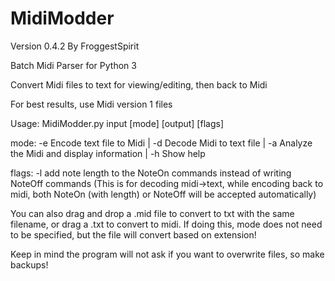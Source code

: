 # MidiModder
Version 0.4.2
By FroggestSpirit

Batch Midi Parser for Python 3

Convert Midi files to text for viewing/editing, then back to Midi

For best results, use Midi version 1 files

Usage: MidiModder.py input [mode] [output] [flags]

mode: -e  Encode text file to Midi  | -d  Decode Midi to text file  | -a  Analyze the Midi and display information  | -h  Show help

flags:  -l  add note length to the NoteOn commands instead of writing NoteOff commands (This is for decoding midi->text, while encoding back to midi, both NoteOn (with length) or NoteOff will be accepted automatically)

You can also drag and drop a .mid file to convert to txt with the same filename, or drag a .txt to convert to midi. If doing this, mode does not need to be specified, but the file will convert based on extension!

Keep in mind the program will not ask if you want to overwrite files, so make backups!
